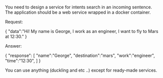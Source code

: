 You need to design a service for intents search in an incoming sentence. The application should be a web service wrapped in a docker container.

Request:

{ "data":"Hi! My name is George, I work as an engineer, I want to fly to Mars at 12:30." }

Answer:

{ "response": [ "name":"George", "destination":"mars", "work":"engineer", "time":"12:30", ] }

You can use anything (duckling and etc ..) except for ready-made services.
